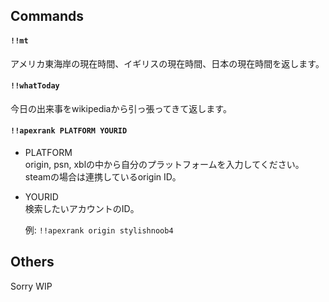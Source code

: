 ## Commands
#### `!!mt`
アメリカ東海岸の現在時間、イギリスの現在時間、日本の現在時間を返します。

#### `!!whatToday`
今日の出来事をwikipediaから引っ張ってきて返します。

#### `!!apexrank PLATFORM YOURID`
  - PLATFORM  
  origin, psn, xblの中から自分のプラットフォームを入力してください。steamの場合は連携しているorigin ID。

  - YOURID  
  検索したいアカウントのID。

    例: `!!apexrank origin stylishnoob4`

## Others
Sorry WIP